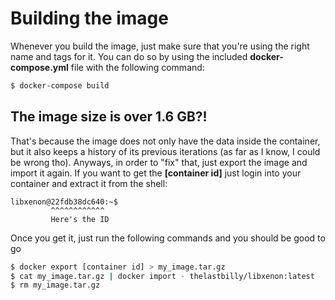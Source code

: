 # Building the image

Whenever you build the image, just make sure that you're using the right name and tags for it. You can do so by using the included **docker-compose.yml** file with the following command:

```bash
$ docker-compose build
```

## The image size is over 1.6 GB?!

That's because the image does not only have the data inside the container, but it also keeps a history of its previous iterations (as far as I know, I could be wrong tho). Anyways, in order to "fix" that, just export the image and import it again. If you want to get the **[container id]** just login into your container and extract it from the shell:

```
libxenon@22fdb38dc640:~$
         ^^^^^^^^^^^^
         Here's the ID
```

Once you get it, just run the following commands and you should be good to go

```bash
$ docker export [container id] > my_image.tar.gz
$ cat my_image.tar.gz | docker import - thelastbilly/libxenon:latest
$ rm my_image.tar.gz
```


